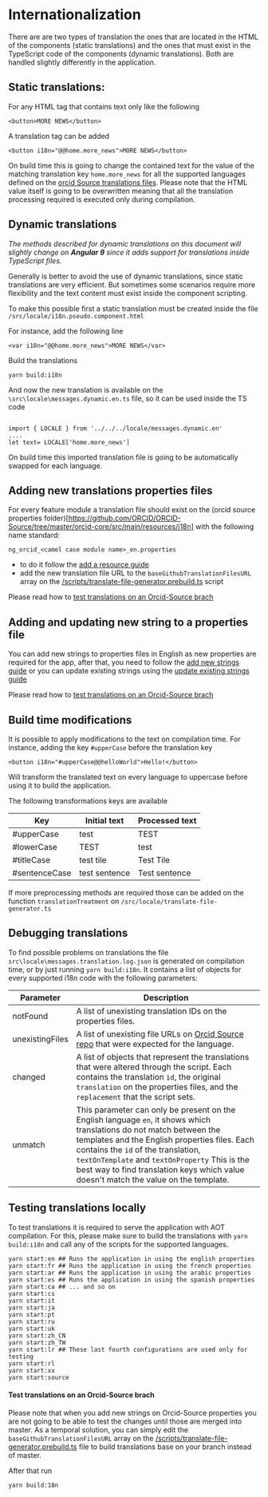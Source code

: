 # Internationalization

There are are two types of translation the ones that are located in the HTML of the components (static translations) and the ones that must exist in the TypeScript code of the components (dynamic translations). Both are handled slightly differently in the application.

## Static translations:

For any HTML tag that contains text only like the following

```
<button>MORE NEWS</button>

```

A translation tag can be added

```
<button i18n="@@home.more_news">MORE NEWS</button>
```

On build time this is going to change the contained text for the value of the matching translation key `home.more_news` for all the supported languages defined on the [orcid Source translations files](https://github.com/ORCID/ORCID-Source/tree/master/orcid-core/src/main/resources/i18n). Please note that the HTML value itself is going to be overwritten meaning that all the translation processing required is executed only during compilation.

## Dynamic translations

_The methods described for dynamic translations on this document
will slightly change on **Angular 9** since it adds support for
translations inside TypeScript files._

Generally is better to avoid the use of dynamic translations, since static translations are very efficient. But sometimes some scenarios require more flexibility and the text content must exist inside the component scripting.

To make this possible first a static translation must be created inside the file `/src/locale/i18n.pseudo.component.html`

For instance, add the following line

```
<var i18n="@@home.more_news">MORE NEWS</var>
```

Build the translations

```
yarn build:i18n
```

And now the new translation is available on the `\src\locale\messages.dynamic.en.ts` file, so it can be used inside the TS code

```

import { LOCALE } from '../../../locale/messages.dynamic.en'
....
let text= LOCALE['home.more_news']

```

On build time this imported translation file is going to be automatically swapped for each language.

## Adding new translations properties files

For every feature module a translation file should exist on the (orcid source properties folder)[https://github.com/ORCID/ORCID-Source/tree/master/orcid-core/src/main/resources/i18n] with the following name standard:

```
ng_orcid_<camel case module name>_en.properties
```

- to do it follow the [add a resource guide](https://github.com/ORCID/ORCID-Source/blob/ff5a96542d40df534cfdf4f2a176bb7f1e95c6d8/orcid-core/src/main/resources/i18n/README.md#add-a-resource)
- add the new translation file URL to the `baseGithubTranslationFilesURL` array on the [/scripts/translate-file-generator.prebuild.ts](https://github.com/ORCID/orcid-angular/blob/master/scripts/translate-file-generator.prebuild.ts) script

Please read how to [test translations on an Orcid-Source brach](#test-translations-on-an-orcid-source-brach)

## Adding and updating new string to a properties file

You can add new strings to properties files in English as new properties are required for the app, after that, you need to follow the [add new strings guide](https://github.com/ORCID/ORCID-Source/blob/ff5a96542d40df534cfdf4f2a176bb7f1e95c6d8/orcid-core/src/main/resources/i18n/README.md#add-new-strings) or you can update existing strings using the [update existing strings guide](https://github.com/ORCID/ORCID-Source/blob/master/orcid-core/src/main/resources/i18n/README.md#update-existing-strings----english-only-or-english--other-languages)

Please read how to [test translations on an Orcid-Source brach](#test-translations-on-an-orcid-source-brach)

## Build time modifications

It is possible to apply modifications to the text on compilation time.
For instance, adding the key `#upperCase` before the translation key

```
<button i18n="#upperCase@@helloWorld">Hello!</button>
```

Will transform the translated text on every language to uppercase before using it to build the application.

The following transformations keys are available

| Key           | Initial text  | Processed text |
| ------------- | ------------- | -------------- |
| #upperCase    | test          | TEST           |
| #lowerCase    | TEST          | test           |
| #titleCase    | test tile     | Test Tile      |
| #sentenceCase | test sentence | Test sentence  |

If more preprocessing methods are required those can be added on the function `translationTreatment` on `/src/locale/translate-file-generator.ts`

## Debugging translations

To find possible problems on translations the file `src\locale\messages.translation.log.json` is generated on compilation time, or by just running `yarn build:i18n`. It contains a list of objects for every supported i18n code with the following parameters:

| Parameter       | Description                                                                                                                                                                                                                                                                                                                                           |
| --------------- | ----------------------------------------------------------------------------------------------------------------------------------------------------------------------------------------------------------------------------------------------------------------------------------------------------------------------------------------------------- |
| notFound        | A list of unexisting translation IDs on the properties files.                                                                                                                                                                                                                                                                                         |
| unexistingFiles | A list of unexisting file URLs on [Orcid Source repo](https://github.com/ORCID/ORCID-Source/tree/master/orcid-core/src/main/resources/i18n) that were expected for the language.                                                                                                                                                                      |
| changed         | A list of objects that represent the translations that were altered through the script. Each contains the translation `id`, the original `translation` on the properties files, and the `replacement` that the script sets.                                                                                                                           |
| unmatch         | This parameter can only be present on the English language `en`, it shows which translations do not match between the templates and the English properties files. Each contains the `id` of the translation, `textOnTemplate` and `textOnProperty` This is the best way to find translation keys which value doesn't match the value on the template. |

## Testing translations locally

To test translations it is required to serve the application with AOT compilation. For this, please make sure to build the translations with `yarn build:i18n` and call any of the scripts for the supported languages.

```
yarn start:en ## Runs the application in using the english properties
yarn start:fr ## Runs the application in using the french properties
yarn start:ar ## Runs the application in using the arabic properties
yarn start:es ## Runs the application in using the spanish properties
yarn start:ca ## ... and so on
yarn start:cs
yarn start:it
yarn start:ja
yarn start:pt
yarn start:ru
yarn start:uk
yarn start:zh_CN
yarn start:zh_TW
yarn start:lr ## These last fourth configurations are used only for testing
yarn start:rl
yarn start:xx
yarn start:source
```

#### Test translations on an Orcid-Source brach

Please note that when you add new strings on Orcid-Source properties you are not going to be able to test the changes until those are merged into master. As a temporal solution, you can simply edit the `baseGithubTranslationFilesURL` array on the [/scripts/translate-file-generator.prebuild.ts](https://github.com/ORCID/orcid-angular/blob/master/scripts/translate-file-generator.prebuild.ts) file to build translations base on your branch instead of master.

After that run

```
yarn build:18n
```
